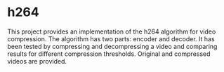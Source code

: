 # h264
This project provides an implementation of the h264 algorithm for video compression. The algorithm has two parts: encoder and decoder. It has been tested by compressing and decompressing a video and comparing results for different compression thresholds. Original and compressed videos are provided.

